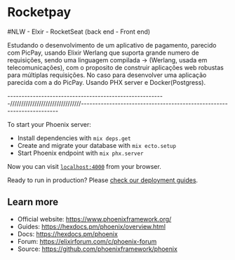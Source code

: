 # Rocketpay

#NLW - Elxir - RocketSeat (back end - Front end)

Estudando o desenvolvimento de um aplicativo de pagamento, parecido com PicPay, usando Elixir Werlang que suporta grande numero de requisições, sendo uma linguagem compilada → (Werlang, usada em telecomunicações), com o proposito de construir aplicações web robustas para múltiplas requisições. No caso para desenvolver uma aplicação parecida com a do PicPay.
Usando PHX server e Docker(Postgress).

--------------------------------------------------------////////////////////////////////----------------------------------------------------------------------


To start your Phoenix server:

  * Install dependencies with `mix deps.get`
  * Create and migrate your database with `mix ecto.setup`
  * Start Phoenix endpoint with `mix phx.server`

Now you can visit [`localhost:4000`](http://localhost:4000) from your browser.

Ready to run in production? Please [check our deployment guides](https://hexdocs.pm/phoenix/deployment.html).

## Learn more

  * Official website: https://www.phoenixframework.org/
  * Guides: https://hexdocs.pm/phoenix/overview.html
  * Docs: https://hexdocs.pm/phoenix
  * Forum: https://elixirforum.com/c/phoenix-forum
  * Source: https://github.com/phoenixframework/phoenix
